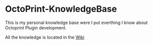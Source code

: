 # OctoPrint-KnowledgeBase
This is my personal knowledge base were I put everthing I know about Octoprint Plugin development.

All the knowledge is located in the [Wiki](https://github.com/OllisGit/OctoPrint-KnowledgeBase/wiki)
